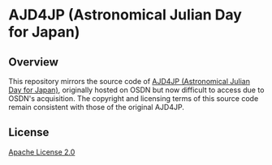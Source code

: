 #  AJD4JP (Astronomical Julian Day for Japan)

## Overview

This repository mirrors the source code of [AJD4JP (Astronomical Julian Day for Japan)](http://ajd4jp.osdn.jp/), originally hosted on OSDN but now difficult to access due to OSDN's acquisition.
The copyright and licensing terms of this source code remain consistent with those of the original AJD4JP.

## License

[Apache License 2.0](https://github.com/trogiar/AJD4JP-Mirror/blob/main/LICENSE)
